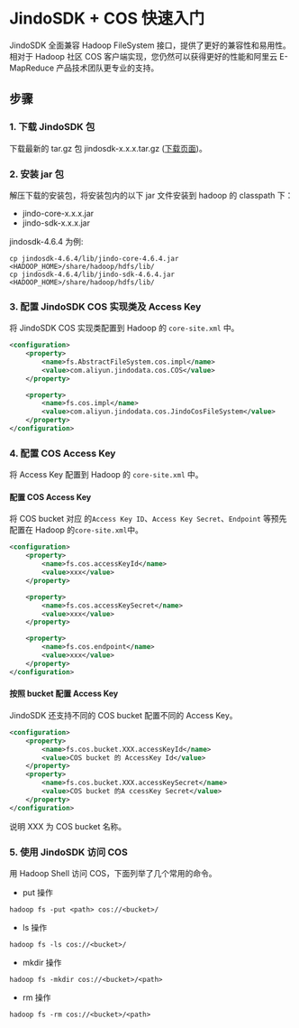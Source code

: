 # JindoSDK + COS 快速入门

JindoSDK 全面兼容 Hadoop FileSystem 接口，提供了更好的兼容性和易用性。
相对于 Hadoop 社区 COS 客户端实现，您仍然可以获得更好的性能和阿里云 E-MapReduce 产品技术团队更专业的支持。

## 步骤

### 1. 下载 JindoSDK 包
下载最新的 tar.gz 包 jindosdk-x.x.x.tar.gz ([下载页面](/docs/user/4.x/jindodata_download.md))。

### 2. 安装 jar 包
解压下载的安装包，将安装包内的以下 jar 文件安装到 hadoop 的 classpath 下：
* jindo-core-x.x.x.jar
* jindo-sdk-x.x.x.jar

jindosdk-4.6.4 为例:
```
cp jindosdk-4.6.4/lib/jindo-core-4.6.4.jar <HADOOP_HOME>/share/hadoop/hdfs/lib/
cp jindosdk-4.6.4/lib/jindo-sdk-4.6.4.jar <HADOOP_HOME>/share/hadoop/hdfs/lib/
```

### 3. 配置 JindoSDK COS 实现类及 Access Key

将 JindoSDK COS 实现类配置到 Hadoop 的 `core-site.xml` 中。

```xml
<configuration>
    <property>
        <name>fs.AbstractFileSystem.cos.impl</name>
        <value>com.aliyun.jindodata.cos.COS</value>
    </property>

    <property>
        <name>fs.cos.impl</name>
        <value>com.aliyun.jindodata.cos.JindoCosFileSystem</value>
    </property>
</configuration>

```

### 4. 配置 COS Access Key

将 Access Key 配置到 Hadoop 的 `core-site.xml` 中。

#### 配置 COS Access Key
将 COS bucket 对应 的`Access Key ID`、`Access Key Secret`、`Endpoint` 等预先配置在 Hadoop 的`core-site.xml`中。
```xml
<configuration>
    <property>
        <name>fs.cos.accessKeyId</name>
        <value>xxx</value>
    </property>

    <property>
        <name>fs.cos.accessKeySecret</name>
        <value>xxx</value>
    </property>

    <property>
        <name>fs.cos.endpoint</name>
        <value>xxx</value>
    </property>
</configuration>
```

#### 按照 bucket 配置 Access Key

JindoSDK 还支持不同的 COS bucket 配置不同的 Access Key。

```xml
<configuration>
    <property>
        <name>fs.cos.bucket.XXX.accessKeyId</name>
        <value>COS bucket 的 AccessKey Id</value>
    </property>
    <property>
        <name>fs.cos.bucket.XXX.accessKeySecret</name>
        <value>COS bucket 的A ccessKey Secret</value>
    </property>
</configuration>
```
说明 XXX 为 COS bucket 名称。

### 5. 使用 JindoSDK 访问 COS
用 Hadoop Shell 访问 COS，下面列举了几个常用的命令。

* put 操作
```
hadoop fs -put <path> cos://<bucket>/
```

* ls 操作
```
hadoop fs -ls cos://<bucket>/
```

* mkdir 操作
```
hadoop fs -mkdir cos://<bucket>/<path>
```

* rm 操作
```
hadoop fs -rm cos://<bucket>/<path>
```

